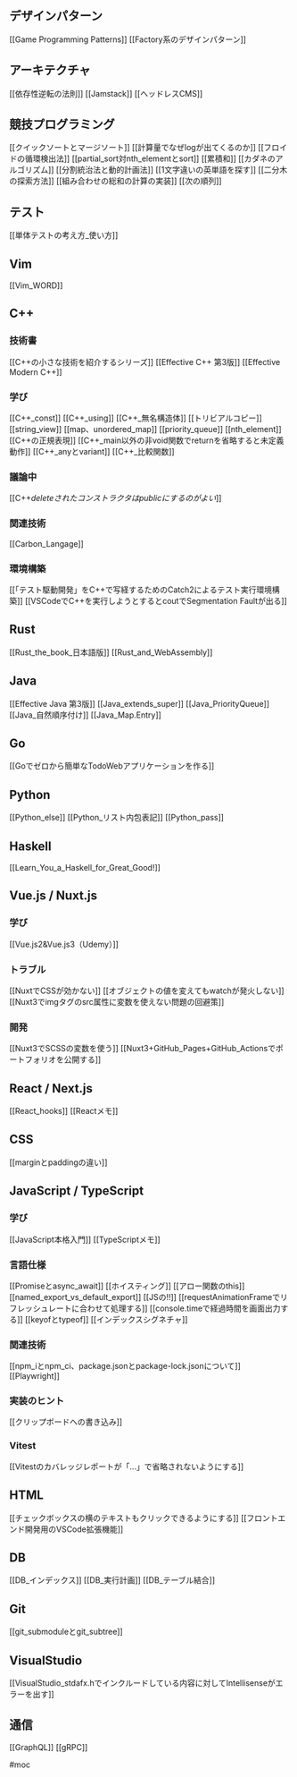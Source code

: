 ## デザインパターン
[[Game Programming Patterns]]
[[Factory系のデザインパターン]]

## アーキテクチャ
[[依存性逆転の法則]]
[[Jamstack]]
[[ヘッドレスCMS]]

## 競技プログラミング
[[クイックソートとマージソート]]
[[計算量でなぜlogが出てくるのか]]
[[フロイドの循環検出法]]
[[partial_sort対nth_elementとsort]]
[[累積和]]
[[カダネのアルゴリズム]]
[[分割統治法と動的計画法]]
[[1文字違いの英単語を探す]]
[[二分木の探索方法]]
[[組み合わせの総和の計算の実装]]
[[次の順列]]

## テスト
[[単体テストの考え方_使い方]]

## Vim
[[Vim_WORD]]

## C++
### 技術書
[[C++の小さな技術を紹介するシリーズ]]
[[Effective C++ 第3版]]
[[Effective Modern C++]]
### 学び
[[C++_const]]
[[C++_using]]
[[C++_無名構造体]]
[[トリビアルコピー]]
[[string_view]]
[[map、unordered_map]]
[[priority_queue]]
[[nth_element]]
[[C++の正規表現]]
[[C++_main以外の非void関数でreturnを省略すると未定義動作]]
[[C++_anyとvariant]]
[[C++_比較関数]]
### 議論中
[[C++_deleteされたコンストラクタはpublicにするのがよい_]]
### 関連技術
[[Carbon_Langage]]
### 環境構築
[[「テスト駆動開発」をC++で写経するためのCatch2によるテスト実行環境構築]]
[[VSCodeでC++を実行しようとするとcoutでSegmentation Faultが出る]]

## Rust
[[Rust_the_book_日本語版]]
[[Rust_and_WebAssembly]]

## Java
[[Effective Java 第3版]]
[[Java_extends_super]]
[[Java_PriorityQueue]]
[[Java_自然順序付け]]
[[Java_Map.Entry]]

## Go
[[Goでゼロから簡単なTodoWebアプリケーションを作る]]

## Python
[[Python_else]]
[[Python_リスト内包表記]]
[[Python_pass]]

## Haskell
[[Learn_You_a_Haskell_for_Great_Good!]]

## Vue.js / Nuxt.js
### 学び
[[Vue.js2&Vue.js3（Udemy）]]
### トラブル
[[NuxtでCSSが効かない]]
[[オブジェクトの値を変えてもwatchが発火しない]]
[[Nuxt3でimgタグのsrc属性に変数を使えない問題の回避策]]
### 開発
[[Nuxt3でSCSSの変数を使う]]
[[Nuxt3+GitHub_Pages+GitHub_Actionsでポートフォリオを公開する]]

## React / Next.js
[[React_hooks]]
[[Reactメモ]]

## CSS
[[marginとpaddingの違い]]

## JavaScript / TypeScript
### 学び
[[JavaScript本格入門]]
[[TypeScriptメモ]]
### 言語仕様
[[Promiseとasync_await]]
[[ホイスティング]]
[[アロー関数のthis]]
[[named_export_vs_default_export]]
[[JSの!!]]
[[requestAnimationFrameでリフレッシュレートに合わせて処理する]]
[[console.timeで経過時間を画面出力する]]
[[keyofとtypeof]]
[[インデックスシグネチャ]]
### 関連技術
[[npm_iとnpm_ci、package.jsonとpackage-lock.jsonについて]]
[[Playwright]]
### 実装のヒント
[[クリップボードへの書き込み]]
### Vitest
[[Vitestのカバレッジレポートが「...」で省略されないようにする]]

## HTML
[[チェックボックスの横のテキストもクリックできるようにする]]
[[フロントエンド開発用のVSCode拡張機能]]

## DB
[[DB_インデックス]]
[[DB_実行計画]]
[[DB_テーブル結合]]

## Git
[[git_submoduleとgit_subtree]]

## VisualStudio
[[VisualStudio_stdafx.hでインクルードしている内容に対してIntellisenseがエラーを出す]]

## 通信
[[GraphQL]]
[[gRPC]]

#moc
